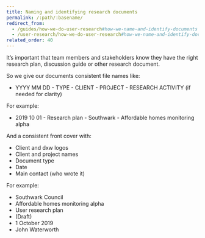 ```yaml
---
title: Naming and identifying research documents
permalink: /:path/:basename/
redirect_from:
  - /guides/how-we-do-user-research#how-we-name-and-identify-documents
  - /user-research/how-we-do-user-research#how-we-name-and-identify-documents
related_order: 40
---
```

It’s important that team members and stakeholders know they have the right
research plan, discussion guide or other research document.

So we give our documents consistent file names like:

* YYYY MM DD - TYPE - CLIENT - PROJECT - RESEARCH ACTIVITY (if needed for
  clarity)

For example:

* 2019 10 01 - Research plan - Southwark - Affordable homes monitoring alpha

And a consistent front cover with:

* Client and dxw logos
* Client and project names
* Document type
* Date
* Main contact (who wrote it)

For example:

* Southwark Council
* Affordable homes monitoring alpha
* User research plan
* (Draft)
* 1 October 2019
* John Waterworth
